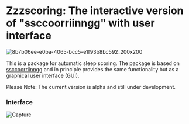 # Zzzscoring: The interactive version of "ssccoorriinngg" with user interface

![8b7b06ee-e0ba-4065-bcc5-e1f93b8bc592_200x200](https://user-images.githubusercontent.com/48684369/82961288-2b298c80-9fbd-11ea-8f84-76ad2f3cc750.png)

This is a package for automatic sleep scoring. The package is based on [ssccoorriinngg](https://https://github.com/MahdadJafarzadeh/ssccoorriinngg) and in principle provides the same functionality but as a graphical user interface (GUI).

Please Note: The current version is alpha and still under development.
### Interface
![Capture](https://user-images.githubusercontent.com/48684369/83524226-986c7e80-a4e3-11ea-8464-847602366c0a.JPG)

